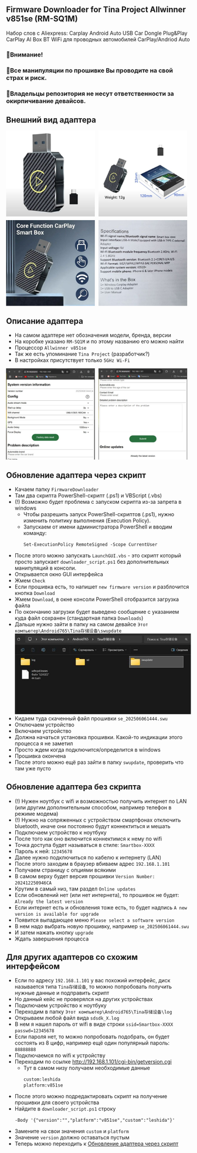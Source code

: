 ## Firmware Downloader for Tina Project Allwinner v851se (RM-SQ1M)
Набор слов с Aliexpress: Carplay Android Auto USB Car Dongle Plug&Play CarPlay AI Box BT WiFi для проводных автомобилей CarPlay/Andriod Auto

### 🔴Внимание!
### 🔴Все манипуляции по прошивке Вы проводите на свой страх и риск.
### 🔴Владельцы репозитория не несут ответственности за окирпичивание девайсов.

## Внешний вид адаптера
<div style="display: flex; flex-wrap: wrap; gap: 10px;">
  <img src="pictures/01.jpg" alt="Фото девайса 1" width="48%">
  <img src="pictures/02.jpg" alt="Фото девайса 2" width="48%">
  <img src="pictures/03.jpg" alt="Фото девайса 3" width="48%">
  <img src="pictures/04.jpg" alt="Технические характеристики" width="48%">
</div>

## Описание адаптера
* На самом адаптере нет обозначения модели, бренда, версии
* На коробке указано `RM-SQ1M` и по этому названию его можно найти
* Процессор `Allwinner v851se`
* Так же есть упоминание `Tina Project` (разработчик?)
* В настройках присутствует только `5GHz Wi-Fi`

<div style="display: flex; flex-wrap: wrap; gap: 10px;">
  <img src="pictures/07.jpg" alt="Системная информация 1" width="48%">
  <img src="pictures/08.jpg" alt="Системная информация 2" width="48%">
</div>


## Обновление адаптера через скрипт
* Качаем папку `FirmwareDownloader`
* Там два скрипта PowerShell-скрипт (.ps1) и VBScript (.vbs)
* (!) Возможно будет проблема с запуском скрипта из-за запрета в windows
	* Чтобы разрешить запуск PowerShell-скриптов (.ps1), нужно изменить политику выполнения (Execution Policy). 
	* Запускаем от имени администратора PowerShell и вводим команду:
	  ```
	  Set-ExecutionPolicy RemoteSigned -Scope CurrentUser
      ```
* После этого можно запускать `LaunchGUI.vbs` - это скрипт который просто запускает `downloader_script.ps1` без дополнительных манипуляций в консоли.
* Открывается окно GUI интерфейса
* Жмем `Check`
* Если прошивка есть, то напишет `new firmware version` и разблочится кнопка `Download`
* Жмем `Download`, в окне консоли PowerShell отобразится загрузка файла
* По окончанию загрузки будет выведено сообщение с указанием куда файл сохранен (стандартная папка `Downloads`)
* Дальше нужно зайти в папку на самом девайсе `Этот компьютер\Android765\Tina存储设备\swupdate`
  <img src="pictures/06.jpg" alt="Папка swupdate">
* Кидаем туда скаченный файл прошивки `se_202506061444.swu`
* Отключаем устройство
* Включаем устройство
* Должна начаться установка прошивки. Какой-то индикации этого процесса я не заметил
* Просто ждем когда подключится/определится в windows
* Прошивка окончена
* После этого можно ещё раз зайти в папку `swupdate`, проверить что там уже пусто

## Обновление адаптера без скрипта
* (!) Нужен ноутбук с wifi и возможностью получить интернет по LAN (или другим дополнительным способом, например телефон в режиме модема)
* (!) Нужно на сопряженных с устройством смартфонах отключить bluetooth, иначе они постоянно будут коннектиться и мешать
* Подключаем устройство к ноутбуку
* После того как оно включится коннектимся к нему по wifi
* Точка доступа будет называться в стиле: `Smartbox-XXXX`
* Пароль к ней: `12345678`
* Далее нужно подключиться по кабелю к интернету (LAN)
* После этого заходим в браузер вбиваем адрес `192.168.1.101`
* Получаем страницу с опциями всякими
* В самом верху будет версия прошивки `Version Number: 202412250946CA`
* Крутим в самый низ, там раздел `Online updates`
* Если обновлений нет (или нет интернета), то прошивок не будет: `Already the latest version`
* Если интернет есть и обновления тоже есть, то будет надпись `A new version is available for upgrade`
* Появится выпадающее меню `Please select a software version`
* В нем надо выбрать новую прошивку, например `se_202506061444.swu`
* И затем нажать кнопку `upgrade`
* Ждать завершения процесса

## Для других адаптеров со схожим интерфейсом
* Если по адресу `192.168.1.101` у вас похожий интерфейс, диск называется типа `Tina存储设备`, то можно попробовать получить нужные данные и подправить скрипт
* Но данный кейс не проверялся на других устройствах
* Подключаем устройство к ноутбуку
* Переходим в папку `Этот компьютер\Android765\Tina存储设备\log`
* Открываем любой файл вида `sdsdk_Х.log`
* В нем я нашел пароль от wifi в виде строки `ssid=Smartbox-XXXX passwd=12345678`
* Если пароля нет, то можно попробовать подобрать, он будет состоять из 8 цифр, например ещё один популярный пароль: `88888888`
* Подключаемся по wifi к устройству
* Переходим по ссылке http://192.168.1.101/cgi-bin/getversion.cgi
  * Тут в самом низу получаем необходимые данные
    ```properties
    custom:leshida
    platform:v851se
    ```
* После этого можно подредактировать скрипт на получение прошивки для своего устройства
* Найдите в `downloader_script.ps1` строку
	```
	-Body '{"version":"","platform":"v851se","custom":"leshida"}'
	```
* Замените на свои значения `custom` и `platform`
* Значение `version` должно оставаться пустым
* Теперь можно переходить к [Обновление адаптера через скрипт](#обновление-адаптера-через-скрипт)

